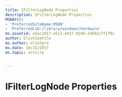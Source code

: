 ```yaml
---
title: IFilterLogNode Properties
description: IFilterLogNode Properties
MSHAttr:
- 'PreferredSiteName:MSDN'
- 'PreferredLib:/library/windows/hardware'
ms.assetid: e5ac1017-a5c2-4427-8240-2d502c7f170c
author: EliotSeattle
ms.author: eliotgra
ms.date: 10/15/2017
ms.topic: article


---
```


# IFilterLogNode Properties


 

 






